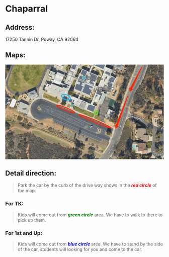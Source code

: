 # Chaparral

## Address: 
17250 Tannin Dr, Poway, CA 92064

## Maps:
![Chaparral Map](Chaparral.png)

## Detail direction:

> Park the car by the curb of the drive way shows in the <span style="color:red">***red circle***</span> of the map. 

### For TK: 

> Kids will come out from <span style="color:green">***green circle***</span> area. We have to walk to there to pick up them.

### For 1st and Up: 

> Kids will come out from <span style="color:blue">***blue circle***</span> area. We have to stand by the side of the car, students will looking for you and come to the car.